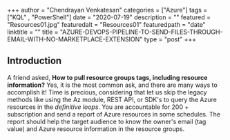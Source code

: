 +++
author = "Chendrayan Venkatesan"
categories = ["Azure"]
tags = ["KQL" , "PowerShell"]
date = "2020-07-19"
description = ""
featured = "Resources01.jpg"
featuredalt = "Resources01"
featuredpath = "date"
linktitle = ""
title = "AZURE-DEVOPS-PIPELINE-TO-SEND-FILES-THROUGH-EMAIL-WITH-NO-MARKETPLACE-EXTENSION"
type = "post"
+++

## Introduction

A friend asked, **How to pull resource groups tags, including resource information?** Yes, it is the most common ask, and there are many ways to accomplish it! Time is precious, considering that let us skip the legacy methods like using the Az module, REST API, or SDK's to query the Azure resources in the *definitive loops*. You are accountable for 200 + subscription and send a report of Azure resources in some schedules. The report should help the target audience to know the owner's email (tag value) and Azure resource information in the resource groups.
